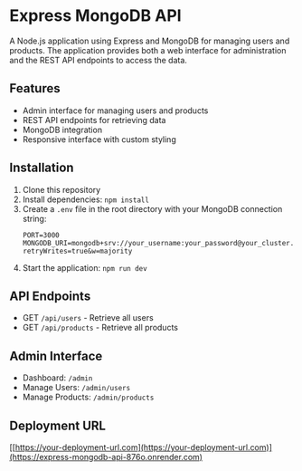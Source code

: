 # Express MongoDB API

A Node.js application using Express and MongoDB for managing users and products. The application provides both a web interface for administration and the REST API endpoints to access the data.

## Features

- Admin interface for managing users and products
- REST API endpoints for retrieving data
- MongoDB integration
- Responsive interface with custom styling

## Installation

1. Clone this repository
2. Install dependencies: `npm install`
3. Create a `.env` file in the root directory with your MongoDB connection string:
   ```
   PORT=3000
   MONGODB_URI=mongodb+srv://your_username:your_password@your_cluster.mongodb.net/express_api_db?retryWrites=true&w=majority
   ```
4. Start the application: `npm run dev`

## API Endpoints

- GET `/api/users` - Retrieve all users
- GET `/api/products` - Retrieve all products

## Admin Interface

- Dashboard: `/admin`
- Manage Users: `/admin/users`
- Manage Products: `/admin/products`

## Deployment URL

[[https://your-deployment-url.com](https://your-deployment-url.com)](https://express-mongodb-api-876o.onrender.com)
